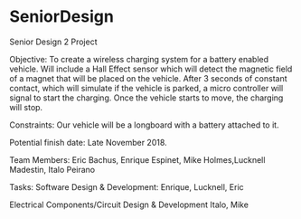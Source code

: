 # SeniorDesign

Senior Design 2 Project

Objective: To create a wireless charging system for a battery enabled vehicle. Will include a Hall Effect sensor which will detect the magnetic field of a magnet that will be placed on the vehicle. After 3 seconds of constant contact, which will simulate if the vehicle is parked, a micro controller will signal to start the charging. Once the vehicle starts to move, the charging will stop.

Constraints: Our vehicle will be a longboard with a battery attached to it. 

Potential finish date: Late November 2018.

Team Members: Eric Bachus, Enrique Espinet, Mike Holmes,Lucknell Madestin, Italo Peirano

Tasks:
Software Design & Development:
Enrique, Lucknell, Eric

Electrical Components/Circuit Design & Development
Italo, Mike
